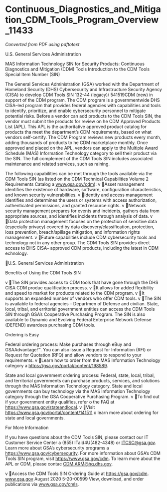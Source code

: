 # Continuous_Diagnostics_and_Mitigation_CDM_Tools_Program_Overview_11433

_Converted from PDF using pdftotext_

U.S. General Services Administration

MAS Information Technology
SIN for Security Products:
Continuous Diagnostics and
Mitigation (CDM) Tools
Introduction to the CDM Tools Special Item
Number (SIN)

The General Services Administration (GSA) worked
with the Department of Homeland Security (DHS)
Cybersecurity and Infrastructure Security Agency
(CISA) to develop CDM Tools SIN 132-44 (legacy)/
541519CDM (new) in support of the CDM program.
The CDM program is a governmentwide DHS CISA–led
program that provides federal agencies with capabilities
and tools to identify, prioritize, and enable cybersecurity
personnel to mitigate potential risks.
Before a vendor can add products to the CDM Tools
SIN, the vendor must submit the products for review on
he CDM Approved Products List (APL). This APL is the
authoritative approved product catalog for products tha
meet the department’s CDM requirements, based on
what vendors self-certify. The CDM Program reviews new
products every month, adding thousands of products to
he CDM marketplace monthly.
Once approved and placed on the APL, vendors can
apply to the Multiple Award Schedule (MAS) Information
Technology category to sell their product via the SIN.
The full complement of the CDM Tools SIN includes
associated maintenance and related services, such as
raining.

The following capabilities can be met through the tools
available via the CDM Tools SIN (as listed on the CDM
Technical Capabilities Volume 2 Requirements Catalog a
www.gsa.gov/cdm):
v Asset management identifies the existence of
hardware, software, configuration characteristics, and
known security vulnerabilities.
v Identity and access management identifies and
determines the users or systems with access
authorization, authenticated permissions, and
granted resource rights.
v Network security management prepares for events
and incidents, gathers data from appropriate sources,
and identifies incidents through analysis of data.
v Data protection management focuses on the
protection of sensitive data (especially privacy)
covered by data discovery/classification, protection,
loss prevention, breach/spillage mitigation, and
information rights management.
v Future capabilities include CDM cybersecurity tools
and technology not in any other group.
The CDM Tools SIN provides direct access to DHS CISA–
approved CDM products, including the latest in CDM
echnology.

U.S. General Services Administration

Benefits of Using the CDM Tools SIN

v The SIN provides access to CDM tools that
have gone through the DHS CISA CDM produc
qualification process.
v It allows for added flexibility and speed to market for
products related to the CDM program.
v It supports an expanded number of vendors who
offer CDM tools.
v The SIN is available to federal agencies – Departmen
of Defense and civilian. State, local, tribal, and
erritorial government entities can access the CDM
Tools SIN through GSA’s Cooperative Purchasing
Program. The SIN is also available to Dynamic and
Evolving Federal Enterprise Network Defense
(DEFEND) awardees purchasing CDM tools.

Ordering is Easy

Federal ordering process: Make purchases through eBuy
and GSAAdvantage!™. You can also issue a Request for
Information (RFI) or Request for Quotation (RFQ) and
allow vendors to respond to your requirements.
v Learn how to order from the MAS
Information Technology category a
https://gsa.gov/portal/content/198589.

State and local government ordering process: Federal,
state, local, tribal, and territorial governments can
purchase products, services, and solutions through the
MAS Information Technology category. State and local
governments can buy technology via the MAS Information
Technology category through the GSA Cooperative
Purchasing Program.
v To find out if your government entity qualifies, refer
o the FAQ at https://www.gsa.gov/stateandlocal.
v Visit https://www.gsa.gov/portal/content/141511
o learn more about ordering for state and local
governments.

For More Information

If you have questions about the CDM Tools SIN,
please contact our IT Customer Service Center a
(855) ITaid4U(482-4348) or ITCSC@gsa.gov.
Learn more about GSA’s cybersecurity programs a
https://www.gsa.gov/cybersecurity.
For more information about GSA’s CDM Tools SIN
program, visit https://www.gsa.gov/cdm.
To learn more about the APL or CDM, please contac
CDM.ARM@hq.dhs.gov.

v Access the CDM Tools SIN Ordering Guide at
https://gsa.gov/cdm.
www.gsa.gov
August 2020
5-20-00599
View, download, and order publications via www.gsa.gov/cmls.

